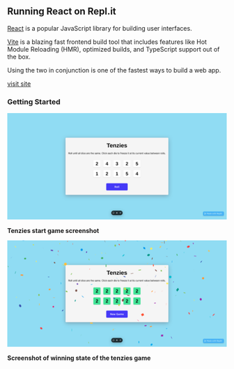 ## Running React on Repl.it

[React](https://reactjs.org/) is a popular JavaScript library for building user interfaces.

[Vite](https://vitejs.dev/) is a blazing fast frontend build tool that includes features like Hot Module Reloading (HMR), optimized builds, and TypeScript support out of the box.

Using the two in conjunction is one of the fastest ways to build a web app.

[visit site](https://tenzies-game-jet-six.vercel.app/)

### Getting Started

![](./public/tenzies-game.png)

**Tenzies start game screenshot**

![](./public/winning-game.png)

**Screenshot of winning state of the tenzies game**
